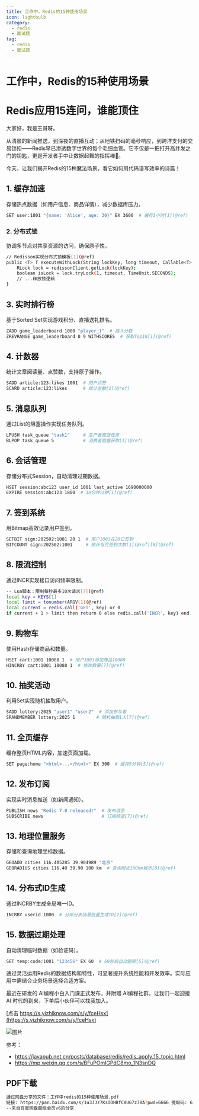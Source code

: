 ```yaml
---
title: 工作中，Redis的15种使用场景
icon: lightbulb
category:
  - redis
  - 面试题
tag:
  - redis
  - 面试题
---
```



# 工作中，Redis的15种使用场景

# Redis应用15连问，谁能顶住



大家好，我是王哥呀。

从清晨的新闻推送，到深夜的直播互动；从地铁扫码的毫秒响应，到跨洋支付的交易锁扣——Redis早已渗透数字世界的每个毛细血管。它不仅是一把打开高并发之门的钥匙，更是开发者手中让数据起舞的指挥棒🎻。

今天，让我们揭开Redis的15种魔法场景，看它如何用代码谱写效率的诗篇！




## 1. 缓存加速

存储热点数据（如用户信息、商品详情），减少数据库压力。

```bash
SET user:1001 "{name: 'Alice', age: 30}" EX 3600  # 缓存1小时[1](@ref)  
```

### 2. 分布式锁

协调多节点对共享资源的访问，确保原子性。

```bash
// Redisson实现分布式锁模板[1](@ref)  
public <T> T executeWithLock(String lockKey, long timeout, Callable<T> action) {  
    RLock lock = redissonClient.getLock(lockKey);  
    boolean isLock = lock.tryLock(1, timeout, TimeUnit.SECONDS);  
    // ...释放锁逻辑  
}  
```

## 3. 实时排行榜

基于Sorted Set实现游戏积分、直播送礼排名。

```bash
ZADD game_leaderboard 1000 "player_1"  # 插入分数  
ZREVRANGE game_leaderboard 0 9 WITHSCORES  # 获取Top10[1](@ref)  
```

## 4. 计数器

统计文章阅读量、点赞数，支持原子操作。

```bash
SADD article:123:likes 1001  # 用户点赞  
SCARD article:123:likes      # 统计总数[1](@ref)  
```

## 5. 消息队列

通过List的阻塞操作实现任务队列。

```bash
LPUSH task_queue "task1"     # 生产者推送任务  
BLPOP task_queue 5           # 消费者阻塞获取[1](@ref)  
```

## 6. 会话管理

存储分布式Session，自动清理过期数据。

```bash
HSET session:abc123 user_id 1001 last_active 1690000000  
EXPIRE session:abc123 1800  # 30分钟过期[1](@ref)  
```

## 7. 签到系统

用Bitmap高效记录用户签到。

```bash
SETBIT sign:202502:1001 20 1  # 用户1001在20日签到  
BITCOUNT sign:202502:1001     # 统计当月签到次数[1](@ref)[8](@ref)  
```

## 8. 限流控制

通过INCR实现接口访问频率限制。

```bash
-- Lua脚本：限制每秒最多10次请求[7](@ref)  
local key = KEYS[1]  
local limit = tonumber(ARGV[1](@ref)  
local current = redis.call('GET', key) or 0  
if current + 1 > limit then return 0 else redis.call('INCR', key) end  
```

## 9. 购物车

使用Hash存储商品和数量。

```bash
HSET cart:1001 10088 1  # 用户1001添加商品10088  
HINCRBY cart:1001 10088 1  # 修改数量[7](@ref)  
```

## 10. 抽奖活动

利用Set实现随机抽取用户。

```bash
SADD lottery:2025 "user1" "user2"  # 添加参与者  
SRANDMEMBER lottery:2025 1        # 随机抽取1人[7](@ref)  
```


## 11. 全页缓存

缓存整页HTML内容，加速页面加载。

```bash
SET page:home "<html>...</html>" EX 300  # 缓存5分钟[5](@ref)  
```

## 12. 发布订阅

实现实时消息推送（如新闻通知）。

```bash
PUBLISH news "Redis 7.0 released!"  # 发布消息  
SUBSCRIBE news                      # 订阅频道[7](@ref)  
```

## 13. 地理位置服务

存储和查询地理坐标数据。

```bash
GEOADD cities 116.405285 39.904989 "北京"  
GEORADIUS cities 116.40 39.90 100 km  # 查询附近100km城市[8](@ref)  
```

## 14. 分布式ID生成

通过INCRBY生成全局唯一ID。

```bash
INCRBY userid 1000  # 分库分表场景批量生成ID[2](@ref)  
```

## 15. 数据过期处理

自动清理临时数据（如验证码）。

```bash
SET temp:code:1001 "123456" EX 60  # 60秒后自动删除[5](@ref)  
```

通过灵活运用Redis的数据结构和特性，可显著提升系统性能和开发效率。实际应用中需结合业务场景选择合适方案。


最近在研发的 AI编程小白入门课正式发布，并附赠 AI编程社群，让我们一起迎接 AI 时代的到来，下单后小伙伴可以找我加入。

[点击 https://s.yizhiknow.com/s/y/fceHsx](https://s.yizhiknow.com/s/y/fceHsx)



![图片](https://javapub-common-oss.oss-cn-beijing.aliyuncs.com/javapub/202502201555414.png)


参考： 

- https://javapub.net.cn/posts/database/redis/redis_apply_15_topic.html
- https://mp.weixin.qq.com/s/BFuPOmlGPdC8mo_1N3snDQ

## PDF下载

```bash
通过网盘分享的文件：工作中redis的15种使用场景.pdf
链接: https://pan.baidu.com/s/1u3JJz7KsIOHBfC8UG7z78A?pwd=6666 提取码: 6666 
--来自百度网盘超级会员v6的分享
```